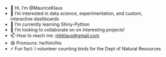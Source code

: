 - 👋 Hi, I’m @MauriceKlaus
- 👀 I’m interested in data science, experimentation, and custom, interactive dashboards
- 🌱 I’m currently learning Shiny-Python
- 💞️ I’m looking to collaborate on on interesting projects!
- 📫 How to reach me: mbklaus@gmail.com
- 😄 Pronouns: he/him/his
- ⚡ Fun fact: I volunteer counting birds for the Dept of Natural Resources

<!---
MauriceKlaus/MauriceKlaus is a ✨ special ✨ repository because its `README.md` (this file) appears on your GitHub profile.
You can click the Preview link to take a look at your changes.
--->
